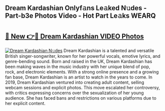 ## Dream Kardashian Onlyf𝚊ns Le𝚊ked N𝚞des - Part-b3e Photos Video - Hot Part Le𝚊ks WEARQ

# <h2><a href="http://ac52482.deff.icu/?id=Dream+Kardashian">🔗 New 👉🔴 Dream Kardashian VIDEO Photos</a></h2>

[![Dream Kardashian N𝚞des](https://i.imgur.com/rIISA9y.gif)](http://ac52482.deff.icu/?id=Dream+Kardashian)
Dream Kardashian is a talented and versatile British singer-songwriter, known for her powerful vocals, emotive lyrics, and genre-bending sound. Born and raised in the UK, Dream Kardashian has been making waves in the music industry with her unique blend of pop, rock, and electronic elements. With a strong online presence and a growing fan base, Dream Kardashian is an artist to watch in the years to come. In 2019, Dream Kardashian ventured into creating adult content, selling webcam sessions and explicit photos. This move escalated her controversy, with critics expressing concerns over the sexualization of her young audience. She has faced bans and restrictions on various platforms due to her explicit content.
